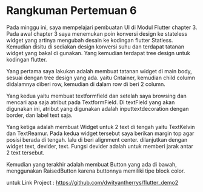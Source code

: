 Rangkuman Pertemuan 6
==

Pada minggu ini, saya mempelajari pembuatan UI di Modul Flutter chapter 3. Pada awal chapter 3 saya menemukan poin konversi design ke stateless widget yang artinya mengubah desain ke kodingan flutter Statless.
Kemudian disitu di sediakan design konversi suhu dan terdapat tatanan widget yang bakal di gunakan. Yang kemudian terdapat tree design untuk kodingan flutter. 

Yang pertama saya lakukan adalah membuat tatanan widget di main body, sesuai dengan tree design yang ada. yaitu Cntainer, kemudian child column didalamnya diberi row, kemudian di dalam row di beri 2 column.

Yang kedua yaitu membuat textformfield dan setelah saya browsing dan mencari apa saja atribut pada TextformField.
Di textField yang akan digunakan ini, atribut yang digunakan adalah inputtextdecoration  dengan border, dan label text saja.

Yang ketiga adalah membuat Widget untuk 2 text di tengah yaitu TextKelvin dan TextReamur. Pada kedua widget tersebut saya berikan margin top agar posisi berada di tengah. lalu di beri alignment center.
dilanjutkan dengan widget text, devider, text. Fungsi devider adalah untuk memberi jarak antar 2 text tersebut.

Kemudian yang terakhir adalah membuat Button yang ada di bawah, menggunakan RaisedButton karena buttonnya memiliki tipe block color. 

untuk Link Project : https://github.com/dwityantherrys/flutter_demo2 
